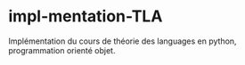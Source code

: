 # impl-mentation-TLA
Implémentation du cours de théorie des languages en python, programmation orienté objet.
